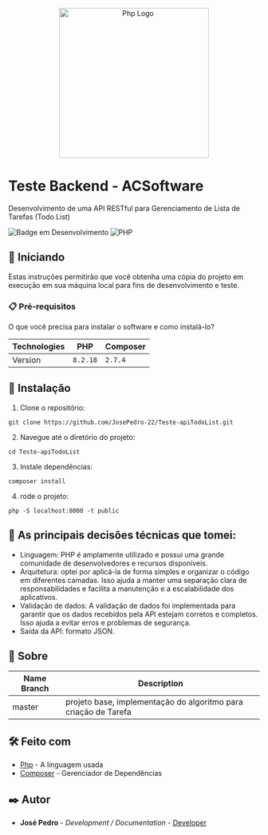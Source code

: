 <p align="center">
  <a href="https://www.php.net/" target="_blank"><img src="https://www.php.net/images/logos/new-php-logo.svg" width="300" alt="Php Logo"></a>
</p>

# Teste Backend - ACSoftware

Desenvolvimento de uma API RESTful para Gerenciamento de Lista de Tarefas (Todo List)

![Badge em Desenvolvimento](http://img.shields.io/static/v1?label=STATUS&message=EM%20DESENVOLVIMENTO&color=GREEN&style=for-the-badge)
![PHP](https://img.shields.io/badge/php-%23777BB4.svg?style=for-the-badge&logo=php&logoColor=white)

## 🚀 Iniciando

Estas instruções permitirão que você obtenha uma cópia do projeto em execução em sua máquina local para fins de desenvolvimento e teste.

### 📋 Pré-requisitos

O que você precisa para instalar o software e como instalá-lo?

|Technologies    |PHP                            |Composer                     |
|----------------|-------------------------------|-----------------------------|
|Version         |`8.2.18`                        |`2.7.4`                      |

## 🔧 Instalação

1. Clone o repositório:
```
git clone https://github.com/JosePedro-22/Teste-apiTodoList.git
```
2. Navegue até o diretório do projeto:
```
cd Teste-apiTodoList
```
3. Instale dependências:
```
composer install
```
4. rode o projeto:
```
php -S localhost:8000 -t public
```

## 🎲 As principais decisões técnicas que tomei:

* Linguagem: PHP é amplamente utilizado e possui uma grande comunidade de desenvolvedores e recursos disponíveis.
* Arquitetura: optei por aplicá-la de forma simples e organizar o código em diferentes camadas. Isso ajuda a manter uma separação clara de responsabilidades e facilita a manutenção e a escalabilidade dos aplicativos.
* Validação de dados: A validação de dados foi implementada para garantir que os dados recebidos pela API estejam corretos e completos. Isso ajuda a evitar erros e problemas de segurança.
* Saída da API: formato JSON.

## 🎲 Sobre

|Name Branch     |Description                                                  |
|----------------|-------------------------------------------------------------|
|master          |projeto base, implementação do algoritmo para criação de Tarefa|

## 🛠️ Feito com

* [Php](https://www.php.net/) - A linguagem usada
* [Composer](https://getcomposer.org/) - Gerenciador de Dependências

## ✒️ Autor

* **José Pedro** - *Development / Documentation* - [Developer](https://www.linkedin.com/in/josepedro-sm/)
